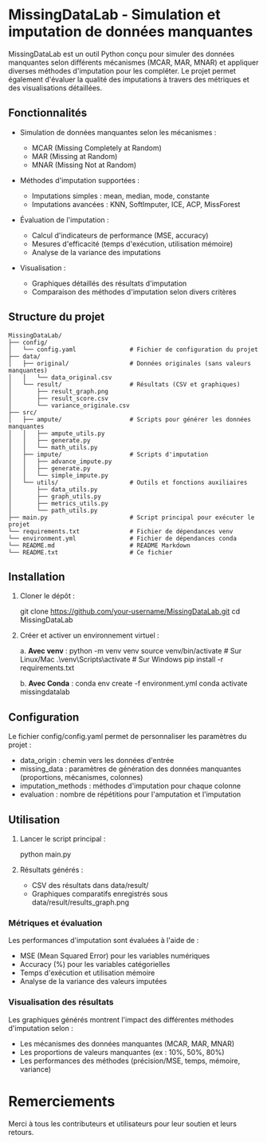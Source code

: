 # MissingDataLab  - Simulation et imputation de données manquantes

MissingDataLab est un outil Python conçu pour simuler des données manquantes selon différents mécanismes (MCAR, MAR, MNAR) et appliquer diverses méthodes d'imputation pour les compléter. 
Le projet permet également d'évaluer la qualité des imputations à travers des métriques et des visualisations détaillées.

## Fonctionnalités

- Simulation de données manquantes selon les mécanismes :
  - MCAR (Missing Completely at Random)
  - MAR (Missing at Random)
  - MNAR (Missing Not at Random)

- Méthodes d'imputation supportées :
  - Imputations simples : mean, median, mode, constante
  - Imputations avancées : KNN, SoftImputer, ICE, ACP, MissForest

- Évaluation de l'imputation :
  - Calcul d'indicateurs de performance (MSE, accuracy)
  - Mesures d'efficacité (temps d'exécution, utilisation mémoire)
  - Analyse de la variance des imputations

- Visualisation :
  - Graphiques détaillés des résultats d'imputation
  - Comparaison des méthodes d'imputation selon divers critères

## Structure du projet

```plaintext
MissingDataLab/
├── config/
│   └── config.yaml               # Fichier de configuration du projet
├── data/
│   ├── original/                 # Données originales (sans valeurs manquantes)
│   │   └── data_original.csv
│   └── result/                   # Résultats (CSV et graphiques)
│       ├── result_graph.png
│       ├── result_score.csv
│       └── variance_originale.csv
├── src/
│   ├── ampute/                   # Scripts pour générer les données manquantes
│   │   ├── ampute_utils.py
│   │   ├── generate.py
│   │   └── math_utils.py
│   ├── impute/                   # Scripts d'imputation
│   │   ├── advance_impute.py
│   │   ├── generate.py
│   │   └── simple_impute.py
│   └── utils/                    # Outils et fonctions auxiliaires
│       ├── data_utils.py
│       ├── graph_utils.py
│       ├── metrics_utils.py
│       └── path_utils.py
├── main.py                       # Script principal pour exécuter le projet
└── requirements.txt              # Fichier de dépendances venv
└── environment.yml               # Fichier de dépendances conda
└── README.md                     # README Markdown
└── README.txt                    # Ce fichier
```

## Installation

1. Cloner le dépôt :

   git clone https://github.com/your-username/MissingDataLab.git
   cd MissingDataLab

2. Créer et activer un environnement virtuel :

   a. **Avec venv** :
      python -m venv venv
      source venv/bin/activate  # Sur Linux/Mac
      .\venv\Scripts\activate   # Sur Windows
      pip install -r requirements.txt

   b. **Avec Conda** :
      conda env create -f environment.yml
      conda activate missingdatalab


## Configuration

Le fichier config/config.yaml permet de personnaliser les paramètres du projet :

- data_origin : chemin vers les données d'entrée
- missing_data : paramètres de génération des données manquantes (proportions, mécanismes, colonnes)
- imputation_methods : méthodes d'imputation pour chaque colonne
- evaluation : nombre de répétitions pour l'amputation et l'imputation

## Utilisation

1. Lancer le script principal :

   python main.py

2. Résultats générés :
   - CSV des résultats dans data/result/
   - Graphiques comparatifs enregistrés sous data/result/results_graph.png

### Métriques et évaluation

Les performances d'imputation sont évaluées à l'aide de :

- MSE (Mean Squared Error) pour les variables numériques
- Accuracy (%) pour les variables catégorielles
- Temps d'exécution et utilisation mémoire
- Analyse de la variance des valeurs imputées

### Visualisation des résultats

Les graphiques générés montrent l'impact des différentes méthodes d'imputation selon :

- Les mécanismes des données manquantes (MCAR, MAR, MNAR)
- Les proportions de valeurs manquantes (ex : 10%, 50%, 80%)
- Les performances des méthodes (précision/MSE, temps, mémoire, variance)

# Remerciements

Merci à tous les contributeurs et utilisateurs pour leur soutien et leurs retours.